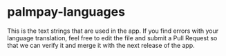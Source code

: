 # palmpay-languages
 
 This is the text strings that are used in the app. If you find errors with your language translation, feel free to edit the file and submit a Pull Request so that we can verify it and merge it with the next release of the app.
